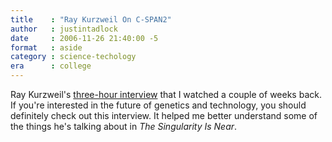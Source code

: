 ```yaml
---
title    : "Ray Kurzweil On C-SPAN2"
author   : justintadlock
date     : 2006-11-26 21:40:00 -5
format   : aside
category : science-techology
era      : college
---
```


Ray Kurzweil's <a href="http://www.booktv.org/feature/index.asp?segid=7515&schedID=457">three-hour interview</a> that I watched a couple of weeks back.  If you're interested in the future of genetics and technology, you should definitely check out this interview.  It helped me better understand some of the things he's talking about in <em>The Singularity Is Near</em>.
